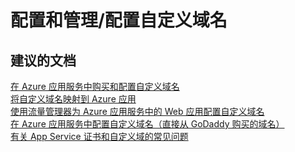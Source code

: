 <properties
    pageTitle="configuration and management/configuring custom domain names"
    description="配置和管理/配置自定义域名"
    service="microsoft.web"
    resource="sites"
    authors="aashu"
    displayOrder=""
    selfHelpType="generic"
    supportTopicIds="32440122"
    resourceTags=""
    productPesIds="14748, 16170"
    cloudEnvironments="public"
/>


# 配置和管理/配置自定义域名

## **建议的文档**
[在 Azure 应用服务中购买和配置自定义域名](https://azure.microsoft.com/documentation/articles/custom-dns-web-site-buydomains-web-app/)<br>
[将自定义域名映射到 Azure 应用](https://azure.microsoft.com/documentation/articles/web-sites-custom-domain-name/)<br>
[使用流量管理器为 Azure 应用服务中的 Web 应用配置自定义域名](https://azure.microsoft.com/documentation/articles/web-sites-traffic-manager-custom-domain-name/)<br>
[在 Azure 应用服务中配置自定义域名（直接从 GoDaddy 购买的域名）](https://azure.microsoft.com/documentation/articles/web-sites-godaddy-custom-domain-name/)<br>
[有关 App Service 证书和自定义域的常见问题](https://social.msdn.microsoft.com/Forums/azure/f3e6faeb-5ed4-435a-adaa-987d5db43b80/faq-on-app-service-certificates-and-custom-domains?forum=windowsazurewebsitespreview)<br>



<!--HONumber=Oct16_HO3-->


